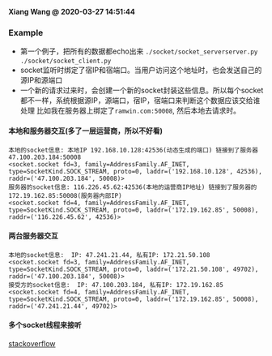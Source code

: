 **Xiang Wang @ 2020-03-27 14:51:44**


### Example
* 第一个例子，把所有的数据都echo出来
`./socket/socket_serverserver.py` `./socket/socket_client.py`
* socket监听时绑定了宿IP和宿端口。当用户访问这个地址时，也会发送自己的源IP和源端口
* 一个新的请求过来时，会创建一个新的socket封装这些信息。所以每个socket都不一样，系统根据源IP，源端口，宿IP，宿端口来判断这个数据应该交给谁处理
比如我在服务器上绑定了`ramwin.com:50008`, 然后本地去请求时。
#### 本地和服务器交互(多了一层运营商，所以不好看)
```
本地的socket信息: 本地IP 192.168.10.128:42536(动态生成的端口) 链接到了服务器47.100.203.184:50008
<socket.socket fd=3, family=AddressFamily.AF_INET, type=SocketKind.SOCK_STREAM, proto=0, laddr=('192.168.10.128', 42536), raddr=('47.100.203.184', 50008)>
服务器的socket信息: 116.226.45.62:42536(本地的运营商IP地址) 链接到了服务器的172.19.162.85:50008(服务器内部IP)
<socket.socket fd=4, family=AddressFamily.AF_INET, type=SocketKind.SOCK_STREAM, proto=0, laddr=('172.19.162.85', 50008), raddr=('116.226.45.62', 42536)>
```
#### 两台服务器交互
```
本地的socket信息:  IP: 47.241.21.44, 私有IP: 172.21.50.108
<socket.socket fd=3, family=AddressFamily.AF_INET, type=SocketKind.SOCK_STREAM, proto=0, laddr=('172.21.50.108', 49702), raddr=('47.100.203.184', 50008)>
接受方的socket信息:  IP: 47.100.203.184, 私有IP: 172.19.162.85
<socket.socket fd=4, family=AddressFamily.AF_INET, type=SocketKind.SOCK_STREAM, proto=0, laddr=('172.19.162.85', 50008), raddr=('47.241.21.44', 49702)>
```

#### 多个socket线程来接听
[stackoverflow](https://stackoverflow.com/questions/10810249/python-socket-multiple-clients)
